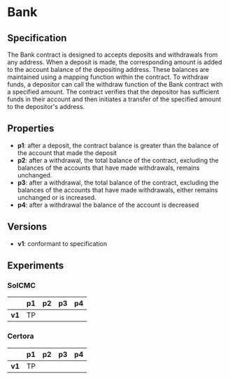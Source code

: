 # Bank

## Specification

The Bank contract is designed to accepts deposits and withdrawals from any
address. When a deposit is made, the corresponding amount is added to the
account balance of the depositing address. These balances are maintained using
a mapping function within the contract. To withdraw funds, a depositor can call
the withdraw function of the Bank contract with a specified amount. The
contract verifies that the depositor has sufficient funds in their account and
then initiates a transfer of the specified amount to the depositor's address.

## Properties

- **p1**: after a deposit, the contract balance is greater than the balance
  of the account that made the deposit
- **p2**: after a withdrawal, the total balance of the contract, excluding the
  balances of the accounts that have made withdrawals, remains unchanged.
- **p3**: after a withdrawal, the total balance of the contract, excluding the
  balances of the accounts that have made withdrawals, either remains unchanged
  or is increased.
- **p4**: after a withdrawal the balance of the account is decreased

## Versions

- **v1**: conformant to specification

## Experiments

### SolCMC

|        | p1 | p2 | p3 | p4 
| ------ | -- | -- | -- | --
| **v1** | TP |    |    |  

### Certora
|        | p1 | p2 | p3 | p4 
| ------ | -- | -- | -- | --
| **v1** | TP |    |    |  
